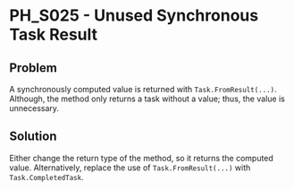 # PH_S025 - Unused Synchronous Task Result

## Problem

A synchronously computed value is returned with `Task.FromResult(...)`. Although, the method only returns a task without a value; thus, the value is unnecessary.

## Solution

Either change the return type of the method, so it returns the computed value. Alternatively, replace the use of `Task.FromResult(...)` with `Task.CompletedTask`.
